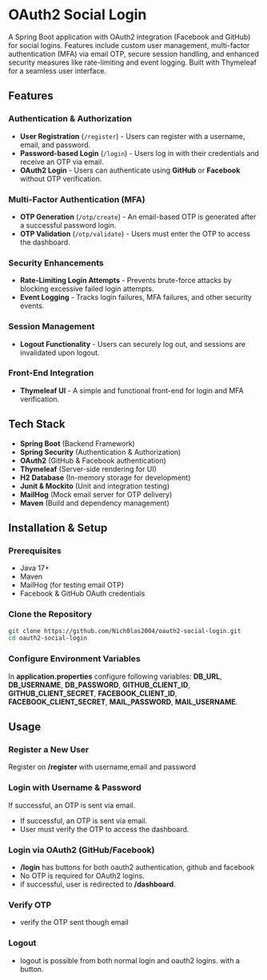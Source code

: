 # OAuth2 Social Login

A Spring Boot application with OAuth2 integration (Facebook and GitHub) for social logins. Features include custom user management, multi-factor authentication (MFA) via email OTP, secure session handling, and enhanced security measures like rate-limiting and event logging. Built with Thymeleaf for a seamless user interface.

## Features

### Authentication & Authorization
- **User Registration** (`/register`) - Users can register with a username, email, and password.
- **Password-based Login** (`/login`) - Users log in with their credentials and receive an OTP via email.
- **OAuth2 Login** - Users can authenticate using **GitHub** or **Facebook** without OTP verification.

### Multi-Factor Authentication (MFA)
- **OTP Generation** (`/otp/create`) - An email-based OTP is generated after a successful password login.
- **OTP Validation** (`/otp/validate`) - Users must enter the OTP to access the dashboard.

### Security Enhancements
- **Rate-Limiting Login Attempts** - Prevents brute-force attacks by blocking excessive failed login attempts.
- **Event Logging** - Tracks login failures, MFA failures, and other security events.

### Session Management
- **Logout Functionality** - Users can securely log out, and sessions are invalidated upon logout.

### Front-End Integration
- **Thymeleaf UI** - A simple and functional front-end for login and MFA verification.

## Tech Stack
- **Spring Boot** (Backend Framework)
- **Spring Security** (Authentication & Authorization)
- **OAuth2** (GitHub & Facebook authentication)
- **Thymeleaf** (Server-side rendering for UI)
- **H2 Database** (In-memory storage for development)
- **Junit & Mockito** (Unit and integration testing)
- **MailHog** (Mock email server for OTP delivery)
- **Maven** (Build and dependency management)

## Installation & Setup

### Prerequisites
- Java 17+
- Maven
- MailHog (for testing email OTP)
- Facebook & GitHub OAuth credentials

### Clone the Repository
```sh
git clone https://github.com/Nich0las2004/oauth2-social-login.git
cd oauth2-social-login
```

### Configure Environment Variables
In **application.properties** configure following variables: **DB_URL**, **DB_USERNAME**, **DB_PASSWORD**, **GITHUB_CLIENT_ID**, **GITHUB_CLIENT_SECRET**, **FACEBOOK_CLIENT_ID**,   **FACEBOOK_CLIENT_SECRET**, **MAIL_PASSWORD**, **MAIL_USERNAME**.


## Usage

### Register a New User

Register on **/register** with username,email and password

### Login with Username & Password

If successful, an OTP is sent via email.

- If successful, an OTP is sent via email.
- User must verify the OTP to access the dashboard.

### Login via OAuth2 (GitHub/Facebook)

- **/login** has buttons for both oauth2 authentication, github and facebook
- No OTP is required for OAuth2 logins.
- if successful, user is redirected to **/dashboard**.

### Verify OTP

- verify the OTP sent though email

### Logout

- logout is possible from both normal login and oauth2 logins. with a button.